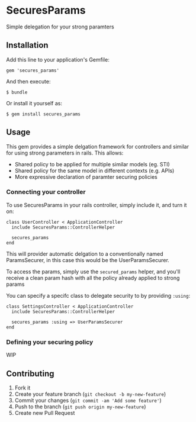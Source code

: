 # SecuresParams

Simple delegation for your strong paramters

## Installation

Add this line to your application's Gemfile:

    gem 'secures_params'

And then execute:

    $ bundle

Or install it yourself as:

    $ gem install secures_params

## Usage

This gem provides a simple delgation framework for controllers and similar for
using strong parameters in rails.  This allows:

* Shared policy to be applied for multiple similar models (eg. STI)
* Shared policy for the same model in different contexts (e.g. APIs)
* More expressive declaration of paramter securing policies

### Connecting your controller

To use SecuresParams in your rails controller, simply include it, and turn it on:

    class UserController < ApplicationController
      include SecuresParams::ControllerHelper

      secures_params
    end

This will provider automatic delgation to a conventionally named ParamsSecurer,
in this case this would be the UserParamsSecurer.

To access the params, simply use the `secured_params` helper, and you'll receive
a clean param hash with all the policy already applied to strong params

You can specify a specifc class to delegate security to by providing `:using`:

    class SettingsController < ApplicationController
      include SecuresParams::ControllerHelper

      secures_params :using => UserParamsSecurer
    end

### Defining your securing policy

WIP

## Contributing

1. Fork it
2. Create your feature branch (`git checkout -b my-new-feature`)
3. Commit your changes (`git commit -am 'Add some feature'`)
4. Push to the branch (`git push origin my-new-feature`)
5. Create new Pull Request
